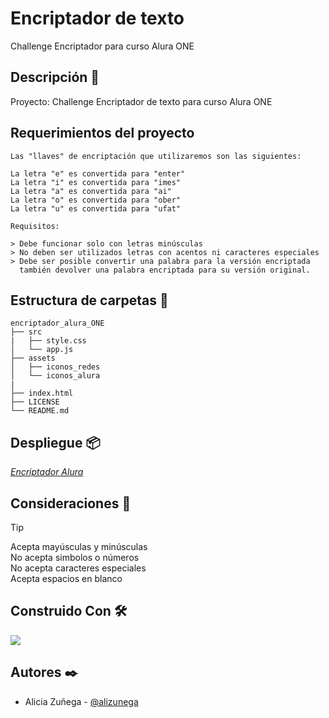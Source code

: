 # Encriptador de texto

Challenge Encriptador para curso Alura ONE

## Descripción :notebook_with_decorative_cover:

Proyecto: Challenge Encriptador de texto para curso Alura ONE

## Requerimientos del proyecto
```
Las "llaves" de encriptación que utilizaremos son las siguientes:

La letra "e" es convertida para "enter"
La letra "i" es convertida para "imes"
La letra "a" es convertida para "ai"
La letra "o" es convertida para "ober"
La letra "u" es convertida para "ufat"

Requisitos:

> Debe funcionar solo con letras minúsculas
> No deben ser utilizados letras con acentos ni caracteres especiales
> Debe ser posible convertir una palabra para la versión encriptada
  también devolver una palabra encriptada para su versión original.
```

## Estructura de carpetas :open_file_folder:

```
encriptador_alura_ONE
├── src
|   ├── style.css
│   └── app.js
├── assets
│   ├── iconos_redes
│   └── iconos_alura
|
├── index.html
├── LICENSE
└── README.md
```

## Despliegue :package:

[_Encriptador Alura_](https://alizunega.github.io/encriptador-alura-one/)

## Consideraciones :memo:

> [!TIP]
>
> Acepta mayúsculas y minúsculas  
> No acepta simbolos o números  
> No acepta caracteres especiales  
> Acepta espacios en blanco

## Construido Con :hammer_and_wrench:

<p>
  <a href="https://skillicons.dev">
    <img src="https://skillicons.dev/icons?i=html,css,js&theme=dark" />
  </a>
</p>

## Autores :black_nib:

- Alicia Zuñega - [@alizunega](https://github.com/alizunega)
